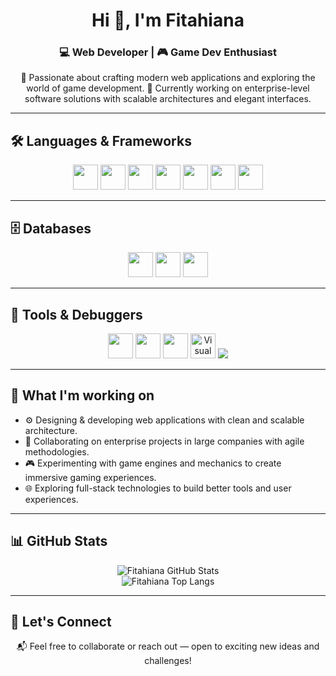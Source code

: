<h1 align="center">Hi 👋, I'm Fitahiana</h1>
<h3 align="center">💻 Web Developer | 🎮 Game Dev Enthusiast</h3>

<p align="center">
🚀 Passionate about crafting modern web applications and exploring the world of game development.  
🏢 Currently working on enterprise-level software solutions with scalable architectures and elegant interfaces.
</p>

---

## 🛠️ Languages & Frameworks

<p align="center">
  <img src="https://cdn.jsdelivr.net/gh/devicons/devicon/icons/java/java-original.svg" height="40" />
  <img src="https://cdn.jsdelivr.net/gh/devicons/devicon/icons/typescript/typescript-original.svg" height="40"/>
  <img src="https://cdn.jsdelivr.net/gh/devicons/devicon/icons/javascript/javascript-original.svg" height="40"/>
  <img src="https://cdn.jsdelivr.net/gh/devicons/devicon/icons/react/react-original.svg" height="40"/>
  <img src="https://cdn.jsdelivr.net/gh/devicons/devicon/icons/angularjs/angularjs-original.svg" height="40"/>
  <img src="https://cdn.jsdelivr.net/gh/devicons/devicon/icons/spring/spring-original.svg" height="40"/>
  <img src="https://cdn.jsdelivr.net/gh/devicons/devicon/icons/python/python-original.svg" height="40"/>
</p>

---

## 🗄️ Databases

<p align="center">
  <img src="https://cdn.jsdelivr.net/gh/devicons/devicon/icons/postgresql/postgresql-original.svg" height="40" />
  <img src="https://cdn.jsdelivr.net/gh/devicons/devicon/icons/mysql/mysql-original.svg" height="40"/>
  <img src="https://cdn.jsdelivr.net/gh/devicons/devicon/icons/sqlite/sqlite-original.svg" height="40"/>
</p>

---

## 🧰 Tools & Debuggers

<p align="center">
  <img src="https://cdn.jsdelivr.net/gh/devicons/devicon/icons/github/github-original.svg" height="40"/>
  <img src="https://cdn.jsdelivr.net/gh/devicons/devicon/icons/git/git-original.svg" height="40"/>
  <img src="https://cdn.jsdelivr.net/gh/devicons/devicon/icons/vscode/vscode-original.svg" height="40"/>
  <img src="https://img.icons8.com/color/48/visual-studio.png" height="40" alt="Visual Studio" />
  <img src="https://cdn.jsdelivr.net/gh/devicons/devicon@latest/icons/postman/postman-original.svg" height"5"/>
</p>

---

## 💼 What I'm working on

- ⚙️ Designing & developing web applications with clean and scalable architecture.
- 🧠 Collaborating on enterprise projects in large companies with agile methodologies.
- 🎮 Experimenting with game engines and mechanics to create immersive gaming experiences.
- 🌐 Exploring full-stack technologies to build better tools and user experiences.

---

## 📊 GitHub Stats

<p align="center">
  <img src="https://github-readme-stats.vercel.app/api?username=Fitahiana&show_icons=true&theme=tokyonight&hide=prs" alt="Fitahiana GitHub Stats" />
  <br>
  <img src="https://github-readme-stats.vercel.app/api/top-langs/?username=Fitahiana&layout=compact&theme=tokyonight" alt="Fitahiana Top Langs" />
</p>

---

## 🔗 Let's Connect

<p align="center">
📬 Feel free to collaborate or reach out — open to exciting new ideas and challenges!
</p>
